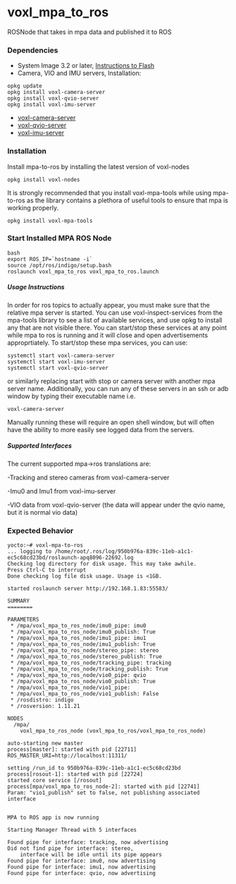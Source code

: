 # voxl_mpa_to_ros

ROSNode that takes in mpa data and published it to ROS

### Dependencies

* System Image 3.2 or later, [Instructions to Flash](https://docs.modalai.com/flash-system-image/)
* Camera, VIO and IMU servers, Installation: 
```
opkg update
opkg install voxl-camera-server
opkg install voxl-qvio-server
opkg install voxl-imu-server
```
  * [voxl-camera-server](https://gitlab.com/voxl-public/modal-pipe-architecture/voxl-camera-server)
  * [voxl-qvio-server](https://gitlab.com/voxl-public/modal-pipe-architecture/voxl-qvio-server)
  * [voxl-imu-server](https://gitlab.com/voxl-public/modal-pipe-architecture/voxl-imu-server)


### Installation
Install mpa-to-ros by installing the latest version of voxl-nodes
```
opkg install voxl-nodes
```

It is strongly recommended that you install voxl-mpa-tools while using mpa-to-ros as the library contains a plethora of useful tools to ensure that mpa is working properly.

```
opkg install voxl-mpa-tools
```


### Start Installed MPA ROS Node
```
bash
export ROS_IP=`hostname -i`
source /opt/ros/indigo/setup.bash
roslaunch voxl_mpa_to_ros voxl_mpa_to_ros.launch
```
##### Usage Instructions
In order for ros topics to actually appear, you must make sure that the relative
mpa server is started. You can use voxl-inspect-services from the mpa-tools library
to see a list of available services, and use opkg to install any that are not visible there.
You can start/stop these services at any point while mpa to ros is running and it will close
and open advertisements approprtiately. To start/stop these mpa services, you can use:
```
systemctl start voxl-camera-server
systemctl start voxl-imu-server
systemctl start voxl-qvio-server
```
or similarly replacing start with stop or camera server with another mpa server name. Additionally, 
you can run any of these servers in an ssh or adb window by typing their executable name i.e.
```
voxl-camera-server
```
Manually running these will require an open shell window, but will often have the ability to more 
easily see logged data from the servers.

##### Supported Interfaces
The current supported mpa->ros translations are:  

-Tracking and stereo cameras from voxl-camera-server  

-Imu0 and Imu1 from voxl-imu-server  

-VIO data from voxl-qvio-server (the data will appear under the qvio name, but it is normal vio data)  

### Expected Behavior
```
yocto:~# voxl-mpa-to-ros
... logging to /home/root/.ros/log/950b976a-839c-11eb-a1c1-ec5c68cd23bd/roslaunch-apq8096-22692.log
Checking log directory for disk usage. This may take awhile.
Press Ctrl-C to interrupt
Done checking log file disk usage. Usage is <1GB.

started roslaunch server http://192.168.1.83:55583/

SUMMARY
========

PARAMETERS
 * /mpa/voxl_mpa_to_ros_node/imu0_pipe: imu0
 * /mpa/voxl_mpa_to_ros_node/imu0_publish: True
 * /mpa/voxl_mpa_to_ros_node/imu1_pipe: imu1
 * /mpa/voxl_mpa_to_ros_node/imu1_publish: True
 * /mpa/voxl_mpa_to_ros_node/stereo_pipe: stereo
 * /mpa/voxl_mpa_to_ros_node/stereo_publish: True
 * /mpa/voxl_mpa_to_ros_node/tracking_pipe: tracking
 * /mpa/voxl_mpa_to_ros_node/tracking_publish: True
 * /mpa/voxl_mpa_to_ros_node/vio0_pipe: qvio
 * /mpa/voxl_mpa_to_ros_node/vio0_publish: True
 * /mpa/voxl_mpa_to_ros_node/vio1_pipe: 
 * /mpa/voxl_mpa_to_ros_node/vio1_publish: False
 * /rosdistro: indigo
 * /rosversion: 1.11.21

NODES
  /mpa/
    voxl_mpa_to_ros_node (voxl_mpa_to_ros/voxl_mpa_to_ros_node)

auto-starting new master
process[master]: started with pid [22711]
ROS_MASTER_URI=http://localhost:11311/

setting /run_id to 950b976a-839c-11eb-a1c1-ec5c68cd23bd
process[rosout-1]: started with pid [22724]
started core service [/rosout]
process[mpa/voxl_mpa_to_ros_node-2]: started with pid [22741]
Param: "vio1_publish" set to false, not publishing associated interface


MPA to ROS app is now running

Starting Manager Thread with 5 interfaces

Found pipe for interface: tracking, now advertising
Did not find pipe for interface: stereo,
    interface will be idle until its pipe appears
Found pipe for interface: imu0, now advertising
Found pipe for interface: imu1, now advertising
Found pipe for interface: qvio, now advertising
```
